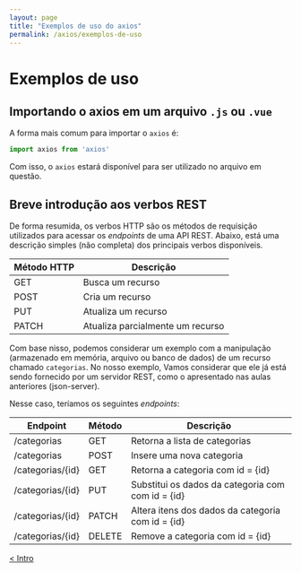 ```yaml
---
layout: page
title: "Exemplos de uso do axios"
permalink: /axios/exemplos-de-uso
---
```


# Exemplos de uso

## Importando o axios em um arquivo `.js` ou `.vue`

A forma mais comum para importar o `axios` é:

```javascript
import axios from 'axios'
```

Com isso, o `axios` estará disponível para ser utilizado no arquivo em questão.

## Breve introdução aos verbos REST

De forma resumida, os verbos HTTP são os métodos de requisição utilizados para acessar os _endpoints_ de uma API REST. Abaixo, está uma descrição simples (não completa) dos principais verbos disponíveis. 

| Método HTTP   | Descrição                        |
|------------   |-----------                       |
| GET           | Busca um recurso                 |
| POST          | Cria um recurso                  |
| PUT           | Atualiza um recurso              |
| PATCH         | Atualiza parcialmente um recurso |

Com base nisso, podemos considerar um exemplo com a manipulação (armazenado em memória, arquivo ou banco de dados) de um recurso chamado `categorias`. No nosso exemplo, Vamos considerar que ele já está sendo fornecido por um servidor REST, como o apresentado nas aulas anteriores (json-server).

Nesse caso, teríamos os seguintes _endpoints_:

Endpoint         | Método   | Descrição                                         |
---------        |--------- |-----------                                        |
/categorias      | GET      | Retorna a lista de categorias                     |
/categorias      | POST     | Insere uma nova categoria                         |
/categorias/{id} | GET      | Retorna a categoria com id = {id}                 |
/categorias/{id} | PUT      | Substitui os dados da categoria com com id = {id} |
/categorias/{id} | PATCH    | Altera itens dos dados da categoria com id = {id} |
/categorias/{id} | DELETE   | Remove a categoria com id = {id}                  |

[&lt; Intro](intro.html "Anterior") 
<span style="display: inline-block;width: 60%"></span>
